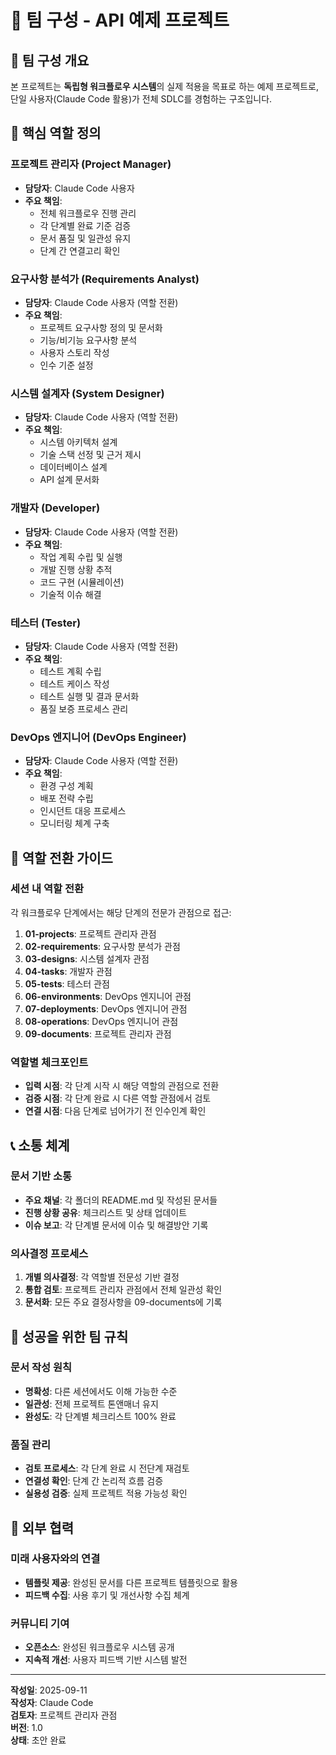 # 👥 팀 구성 - API 예제 프로젝트

## 🎯 팀 구성 개요

본 프로젝트는 **독립형 워크플로우 시스템**의 실제 적용을 목표로 하는 예제 프로젝트로, 단일 사용자(Claude Code 활용)가 전체 SDLC를 경험하는 구조입니다.

## 👤 핵심 역할 정의

### 프로젝트 관리자 (Project Manager)
- **담당자**: Claude Code 사용자
- **주요 책임**:
  - 전체 워크플로우 진행 관리
  - 각 단계별 완료 기준 검증
  - 문서 품질 및 일관성 유지
  - 단계 간 연결고리 확인

### 요구사항 분석가 (Requirements Analyst)
- **담당자**: Claude Code 사용자 (역할 전환)
- **주요 책임**:
  - 프로젝트 요구사항 정의 및 문서화
  - 기능/비기능 요구사항 분석
  - 사용자 스토리 작성
  - 인수 기준 설정

### 시스템 설계자 (System Designer)
- **담당자**: Claude Code 사용자 (역할 전환)
- **주요 책임**:
  - 시스템 아키텍처 설계
  - 기술 스택 선정 및 근거 제시
  - 데이터베이스 설계
  - API 설계 문서화

### 개발자 (Developer)
- **담당자**: Claude Code 사용자 (역할 전환)
- **주요 책임**:
  - 작업 계획 수립 및 실행
  - 개발 진행 상황 추적
  - 코드 구현 (시뮬레이션)
  - 기술적 이슈 해결

### 테스터 (Tester)
- **담당자**: Claude Code 사용자 (역할 전환)
- **주요 책임**:
  - 테스트 계획 수립
  - 테스트 케이스 작성
  - 테스트 실행 및 결과 문서화
  - 품질 보증 프로세스 관리

### DevOps 엔지니어 (DevOps Engineer)
- **담당자**: Claude Code 사용자 (역할 전환)
- **주요 책임**:
  - 환경 구성 계획
  - 배포 전략 수립
  - 인시던트 대응 프로세스
  - 모니터링 체계 구축

## 🔄 역할 전환 가이드

### 세션 내 역할 전환
각 워크플로우 단계에서는 해당 단계의 전문가 관점으로 접근:

1. **01-projects**: 프로젝트 관리자 관점
2. **02-requirements**: 요구사항 분석가 관점
3. **03-designs**: 시스템 설계자 관점
4. **04-tasks**: 개발자 관점
5. **05-tests**: 테스터 관점
6. **06-environments**: DevOps 엔지니어 관점
7. **07-deployments**: DevOps 엔지니어 관점
8. **08-operations**: DevOps 엔지니어 관점
9. **09-documents**: 프로젝트 관리자 관점

### 역할별 체크포인트
- **입력 시점**: 각 단계 시작 시 해당 역할의 관점으로 전환
- **검증 시점**: 각 단계 완료 시 다른 역할 관점에서 검토
- **연결 시점**: 다음 단계로 넘어가기 전 인수인계 확인

## 📞 소통 체계

### 문서 기반 소통
- **주요 채널**: 각 폴더의 README.md 및 작성된 문서들
- **진행 상황 공유**: 체크리스트 및 상태 업데이트
- **이슈 보고**: 각 단계별 문서에 이슈 및 해결방안 기록

### 의사결정 프로세스
1. **개별 의사결정**: 각 역할별 전문성 기반 결정
2. **통합 검토**: 프로젝트 관리자 관점에서 전체 일관성 확인
3. **문서화**: 모든 주요 결정사항을 09-documents에 기록

## 🎯 성공을 위한 팀 규칙

### 문서 작성 원칙
- **명확성**: 다른 세션에서도 이해 가능한 수준
- **일관성**: 전체 프로젝트 톤앤매너 유지
- **완성도**: 각 단계별 체크리스트 100% 완료

### 품질 관리
- **검토 프로세스**: 각 단계 완료 시 전단계 재검토
- **연결성 확인**: 단계 간 논리적 흐름 검증
- **실용성 검증**: 실제 프로젝트 적용 가능성 확인

## 🔗 외부 협력

### 미래 사용자와의 연결
- **템플릿 제공**: 완성된 문서를 다른 프로젝트 템플릿으로 활용
- **피드백 수집**: 사용 후기 및 개선사항 수집 체계

### 커뮤니티 기여
- **오픈소스**: 완성된 워크플로우 시스템 공개
- **지속적 개선**: 사용자 피드백 기반 시스템 발전

---

**작성일**: 2025-09-11  
**작성자**: Claude Code  
**검토자**: 프로젝트 관리자 관점  
**버전**: 1.0  
**상태**: 초안 완료